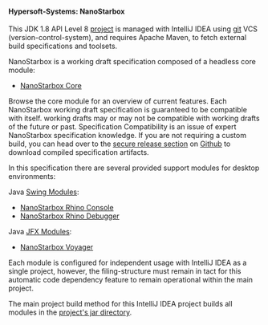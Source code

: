 #### Hypersoft-Systems: NanoStarbox

This JDK 1.8 API Level 8 [project](LICENSE) is managed with IntelliJ IDEA 
using [git](https://github.com/hypersoft/NanoStarboox/) VCS 
(version-control-system), and requires Apache Maven, to fetch
external build specifications and toolsets.

NanoStarbox is a working draft specification composed of a headless core module:

* [NanoStarbox Core](module/NanoStarbox+Core)

Browse the core module for an overview of current features. Each NanoStarbox 
working draft specification is guaranteed to be compatible with itself.
working drafts may or may not be compatible with working drafts of the 
future or past. Specification Compatibility is an issue of expert 
NanoStarbox specification knowledge. If you are not requiring a custom
build, you can head over to the [secure release section](https://github.com/hypersoft/NanoStarbox/releases)
on [Github](https://github.com) to download compiled specification artifacts.

In this specification there are several provided support modules for desktop
environments:

Java [Swing Modules](module/ui/swing/):
* [NanoStarbox Rhino Console](module/ui/swing/NanoStarbox+Rhino+Console)
* [NanoStarbox Rhino Debugger](module/ui/swing/NanoStarbox+Rhino+Debugger)

Java [JFX Modules](module/ui/jfx/):
* [NanoStarbox Voyager](module/ui/jfx/NanoStarbox+Voyager)

Each module is configured for independent usage with IntelliJ IDEA as a single project, however, the filing-structure must remain in tact for this automatic code dependency feature to remain operational within the main project.

The main project build method for this IntelliJ IDEA project builds all modules in the [project's jar directory](jar/).
